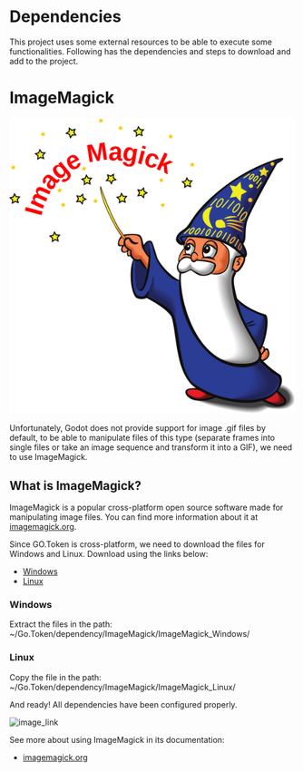 # Dependencies

This project uses some external resources to be able to execute some functionalities. Following has the dependencies and steps to download and add to the project.

# ImageMagick
![image link](https://github.com/Daniel3dartist/Go.Token/blob/develop/doc_img/dependency/ImageMagick/ImageMagick_logo.svg.png)

Unfortunately, Godot does not provide support for image .gif files by default, to be able to manipulate files of this type (separate frames into single files or take an image sequence and transform it into a GIF), we need to use ImageMagick.

## What is ImageMagick?

ImageMagick is a popular cross-platform open source software made for manipulating image files. You can find more information about it at [imagemagick.org](https://imagemagick.org/index.php).

Since GO.Token is cross-platform, we need to download the files for Windows and Linux. Download using the links below:

- [Windows](https://imagemagick.org/archive/binaries/ImageMagick-7.1.1-32-portable-Q16-HDRI-x64.zip)
- [Linux](https://imagemagick.org/archive/binaries/magick)

### Windows
Extract the files in the path: ~/Go.Token/dependency/ImageMagick/ImageMagick_Windows/

### Linux
Copy the file in the path: ~/Go.Token/dependency/ImageMagick/ImageMagick_Linux/


And ready! All dependencies have been configured properly.

![image_link](https://imagemagick.org/image/wizard.jpg)

See more about using ImageMagick in its documentation:
- [imagemagick.org](https://imagemagick.org/script/command-line-processing.php)
